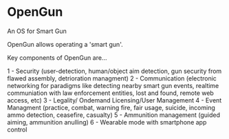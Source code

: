 # OpenGun
An OS for Smart Gun

OpenGun allows operating a 'smart gun'.

Key components of OpenGun are...

1 - Security (user-detection, human/object aim detection, gun security from flawed assembly, detrioration managment)
2 - Communication (electronic networking for paradigms like detecting nearby smart gun events, realtime communiation with law enforcement entities, lost and found, remote web access, etc)
3 - Legality/ Ondemand Licensing/User Management
4 - Event Managment (practice, combat, warning fire, fair usage, suicide, incoming ammo detection, ceasefire, casualty)
5 - Ammunition management (guided aiming, ammunition anulling)
6 - Wearable mode with smartphone app control
